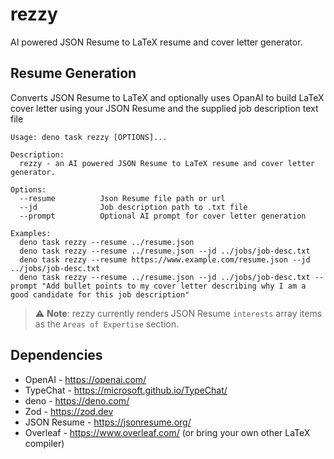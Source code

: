 # rezzy

AI powered JSON Resume to LaTeX resume and cover letter generator.

## Resume Generation
Converts JSON Resume to LaTeX and optionally uses OpanAI to build LaTeX cover letter using your JSON Resume and the supplied job description text file

```
Usage: deno task rezzy [OPTIONS]... 

Description:
  rezzy - an AI powered JSON Resume to LaTeX resume and cover letter generator.

Options:
  --resume          Json Resume file path or url
  --jd              Job description path to .txt file
  --prompt          Optional AI prompt for cover letter generation 

Examples:
  deno task rezzy --resume ../resume.json
  deno task rezzy --resume ../resume.json --jd ../jobs/job-desc.txt 
  deno task rezzy --resume https://www.example.com/resume.json --jd ../jobs/job-desc.txt 
  deno task rezzy --resume ../resume.json --jd ../jobs/job-desc.txt --prompt "Add bullet points to my cover letter describing why I am a good candidate for this job description"
```
> ⚠️ **Note**: rezzy currently renders JSON Resume `interests` array items as the `Areas of Expertise` section.

## Dependencies
 - OpenAI - https://openai.com/
 - TypeChat - https://microsoft.github.io/TypeChat/
 - deno - https://deno.com/
 - Zod - https://zod.dev
 - JSON Resume - https://jsonresume.org/
 - Overleaf - https://www.overleaf.com/ (or bring your own other LaTeX compiler)
